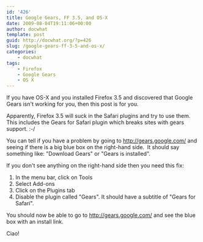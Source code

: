 ```yaml
---
id: '426'
title: Google Gears, FF 3.5, and OS-X
date: 2009-08-04T19:11:06+00:00
author: docwhat
template: post
guid: http://docwhat.org/?p=426
slug: /google-gears-ff-3-5-and-os-x/
categories:
    - docwhat
tags:
    - Firefox
    - Google Gears
    - OS X
---
```


If you have OS-X and you installed Firefox 3.5 and discovered that Google
Gears isn't working for you, then this post is for you.

Apparently, Firefox 3.5 will suck in the Safari plugins and try to use them.
This includes the Gears for Safari plugin which breaks sites with gears
support. :-/

You can tell if you have a problem by going to
<a href="http://gears.google.com/">http://gears.google.com/</a> and seeing if
there is a big blue box on the right-hand side.  It should say something like:
"Download Gears" or "Gears is installed".

If you don't see anything on the right-hand side then you need this fix:

<ol>
	<li>In the menu bar, click on Tools</li>
	<li>Select Add-ons</li>
	<li>Click on the Plugins tab</li>
	<li>Disable the plugin called "Gears". It should have a subtitle of "Gears for Safari".</li>
</ol>

You should now be able to go to
<a href="http://gears.google.com/">http://gears.google.com/</a> and see the
blue box with an install link.

Ciao!
